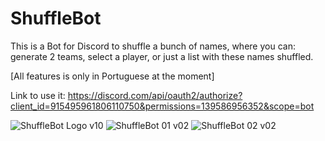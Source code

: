 # ShuffleBot
This is a Bot for Discord to shuffle a bunch of names, where you can: generate 2 teams, select a player, or just a list with these names shuffled.

[All features is only in Portuguese at the moment]

Link to use it:
https://discord.com/api/oauth2/authorize?client_id=915495961806110750&permissions=139586956352&scope=bot

![ShuffleBot Logo v10](https://user-images.githubusercontent.com/47226196/146139906-39dfe3c3-e681-4a82-be7d-1432d9828594.jpg)
![ShuffleBot 01 v02](https://user-images.githubusercontent.com/47226196/146139944-e4c0885b-668e-4ab2-970f-583684b30908.jpg)
![ShuffleBot 02 v02](https://user-images.githubusercontent.com/47226196/146139950-e8de3542-b025-4657-92ff-9e367cc4b43e.jpg)
